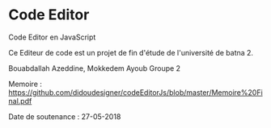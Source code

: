 # Code Editor
Code Editor en JavaScript

Ce Editeur de code est un projet de fin d'étude de l'université de batna 2.

Bouabdallah Azeddine, Mokkedem Ayoub Groupe 2

Memoire : https://github.com/didoudesigner/codeEditorJs/blob/master/Memoire%20Final.pdf

Date de soutenance : 27-05-2018



